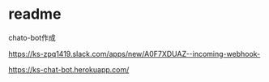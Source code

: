 # readme
chato-bot作成


https://ks-zpq1419.slack.com/apps/new/A0F7XDUAZ--incoming-webhook-

https://ks-chat-bot.herokuapp.com/